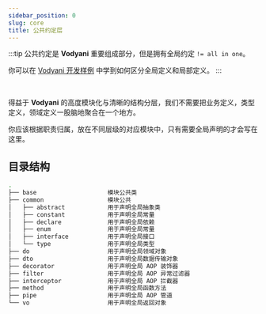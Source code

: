 ```yaml
---
sidebar_position: 0
slug: core
title: 公共约定层
---
```


:::tip
公共约定是 **Vodyani** 重要组成部分，但是拥有全局约定 `!= all in one`。

你可以在 [Vodyani 开发样例](https://github.com/vodyani/sample) 中学到如何区分全局定义和局部定义。
:::

<br/>

得益于 **Vodyani** 的高度模块化与清晰的结构分层，我们不需要把业务定义，类型定义，领域定义一股脑地聚合在一个地方。

你应该根据职责归属，放在不同层级的对应模块中，只有需要全局声明的才会写在这里。

## 目录结构

```bash
.
├── base                    模块公共类
├── common                  模块公共
│   ├── abstract            用于声明全局抽象类
│   ├── constant            用于声明全局常量
│   ├── declare             用于声明全局依赖
│   ├── enum                用于声明全局常量
│   ├── interface           用于声明全局接口
│   └── type                用于声明全局类型
├── do                      用于声明全局领域对象
├── dto                     用于声明全局数据传输对象
├── decorator               用于声明全局 AOP 装饰器
├── filter                  用于声明全局 AOP 异常过滤器
├── interceptor             用于声明全局 AOP 拦截器
├── method                  用于声明全局函数方法
├── pipe                    用于声明全局 AOP 管道
└── vo                      用于声明全局返回对象
```